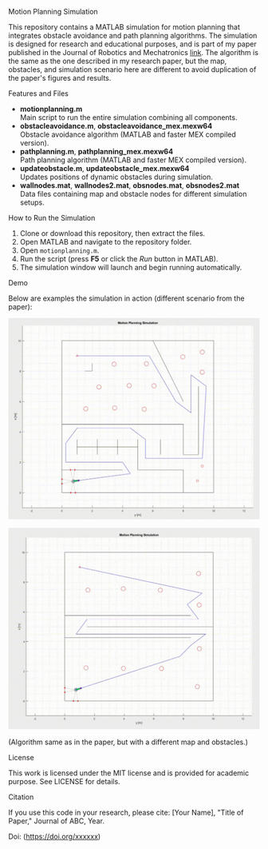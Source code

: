 Motion Planning Simulation

This repository contains a MATLAB simulation for motion planning that integrates obstacle avoidance and path planning algorithms. The simulation is designed for research and educational purposes, and is part of my paper published in the Journal of Robotics and Mechatronics [link](https://doi.org/xxxxxx).
The algorithm is the same as the one described in my research paper, but the map, obstacles, and simulation scenario here are different to avoid duplication of the paper's figures and results.

Features and Files
- **motionplanning.m**  
  Main script to run the entire simulation combining all components.
- **obstacleavoidance.m**, **obstacleavoidance_mex.mexw64**  
  Obstacle avoidance algorithm (MATLAB and faster MEX compiled version).
- **pathplanning.m**, **pathplanning_mex.mexw64**  
  Path planning algorithm (MATLAB and faster MEX compiled version).
- **updateobstacle.m**, **updateobstacle_mex.mexw64**  
  Updates positions of dynamic obstacles during simulation.
- **wallnodes.mat**, **wallnodes2.mat**, **obsnodes.mat**, **obsnodes2.mat**  
  Data files containing map and obstacle nodes for different simulation setups.

How to Run the Simulation

1. Clone or download this repository, then extract the files.
2. Open MATLAB and navigate to the repository folder.
3. Open `motionplanning.m`.
4. Run the script (press **F5** or click the *Run* button in MATLAB).
5. The simulation window will launch and begin running automatically.

Demo

Below are examples the simulation in action (different scenario from the paper):

![](./imgs/map1.gif)

![](./imgs/map2.gif)

(Algorithm same as in the paper, but with a different map and obstacles.)

License

This work is licensed under the MIT license and is provided for academic purpose. See LICENSE for details.

Citation

If you use this code in your research, please cite:
[Your Name], "Title of Paper," Journal of ABC, Year.

Doi: (https://doi.org/xxxxxx)
